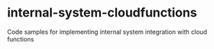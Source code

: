 # internal-system-cloudfunctions
Code samples for implementing internal system integration with cloud functions
